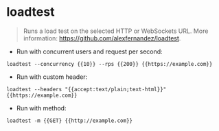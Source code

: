 # loadtest

> Runs a load test on the selected HTTP or WebSockets URL.
> More information: <https://github.com/alexfernandez/loadtest>.

- Run with concurrent users and request per second:

`loadtest --concurrency {{10}} --rps {{200}} {{https://example.com}}`

- Run with custom header:

`loadtest --headers "{{accept:text/plain;text-html}}" {{https://example.com}}`

- Run with method:

`loadtest -m {{GET} {{http://example.com}}`
